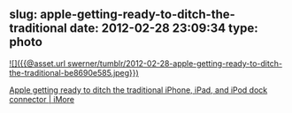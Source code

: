 slug: apple-getting-ready-to-ditch-the-traditional
date: 2012-02-28 23:09:34
type: photo
---

[![]({{@asset.url swerner/tumblr/2012-02-28-apple-getting-ready-to-ditch-the-traditional-be8690e585.jpeg}})](http://www.imore.com/2012/02/23/apple-ready-ditch-traditional-dock-connector/)

[Apple getting ready to ditch the traditional iPhone, iPad, and iPod dock connector | iMore](http://www.imore.com/2012/02/23/apple-ready-ditch-traditional-dock-connector/)
